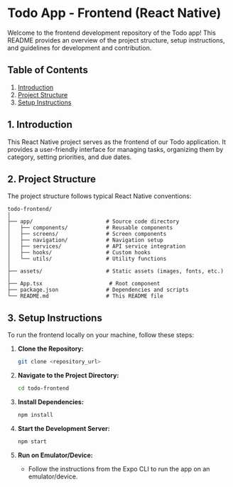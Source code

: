 # Todo App - Frontend (React Native)

Welcome to the frontend development repository of the Todo app! This README provides an overview of the project structure, setup instructions, and guidelines for development and contribution.

## Table of Contents

1. [Introduction](#introduction)
2. [Project Structure](#project-structure)
3. [Setup Instructions](#setup-instructions)

## 1. Introduction

This React Native project serves as the frontend of our Todo application. It provides a user-friendly interface for managing tasks, organizing them by category, setting priorities, and due dates.

## 2. Project Structure

The project structure follows typical React Native conventions:

```
todo-frontend/
│
├── app/                       # Source code directory
│   ├── components/            # Reusable components
│   ├── screens/               # Screen components
│   ├── navigation/            # Navigation setup
│   ├── services/              # API service integration
│   ├── hooks/                 # Custom hooks 
│   └── utils/                 # Utility functions
│
├── assets/                    # Static assets (images, fonts, etc.)
│
├── App.tsx                     # Root component
├── package.json               # Dependencies and scripts
└── README.md                  # This README file
```

## 3. Setup Instructions

To run the frontend locally on your machine, follow these steps:

1. **Clone the Repository:**
   ```bash
   git clone <repository_url>
   ```

2. **Navigate to the Project Directory:**
   ```bash
   cd todo-frontend
   ```

3. **Install Dependencies:**
   ```bash
   npm install
   ```

4. **Start the Development Server:**
   ```bash
   npm start
   ```

5. **Run on Emulator/Device:**
   - Follow the instructions from the Expo CLI to run the app on an emulator/device.
